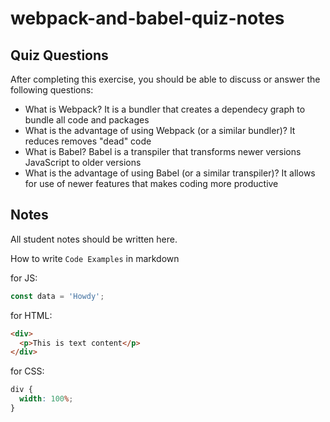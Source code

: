 # webpack-and-babel-quiz-notes

## Quiz Questions

After completing this exercise, you should be able to discuss or answer the following questions:

- What is Webpack?
  It is a bundler that creates a dependecy graph to bundle all code and packages
- What is the advantage of using Webpack (or a similar bundler)?
  It reduces removes "dead" code
- What is Babel?
  Babel is a transpiler that transforms newer versions JavaScript to older versions
- What is the advantage of using Babel (or a similar transpiler)?
  It allows for use of newer features that makes coding more productive

## Notes

All student notes should be written here.

How to write `Code Examples` in markdown

for JS:

```js
const data = 'Howdy';
```

for HTML:

```html
<div>
  <p>This is text content</p>
</div>
```

for CSS:

```css
div {
  width: 100%;
}
```
